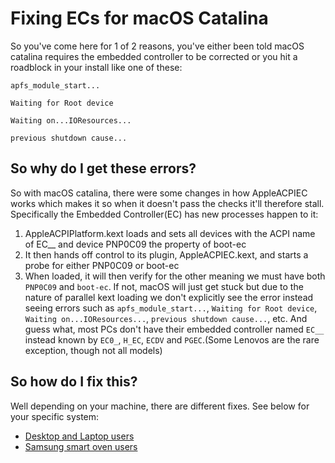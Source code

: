 # Fixing ECs for macOS Catalina

So you've come here for 1 of 2 reasons, you've either been told macOS catalina requires the embedded controller to be corrected or you hit a roadblock in your install like one of these:
```text
apfs_module_start...
```

```text
Waiting for Root device
```

```text
Waiting on...IOResources...
```

```text
previous shutdown cause...
```
## So why do I get these errors?

So with macOS catalina, there were some changes in how AppleACPIEC works which makes it so when it doesn't pass the checks it'll therefore stall. Specifically the Embedded Controller(EC) has new processes happen to it:

1. AppleACPIPlatform.kext loads and sets all devices with the ACPI name of EC__ and device PNP0C09 the property of boot-ec
2. It then hands off control to its plugin, AppleACPIEC.kext, and starts a probe for either PNP0C09 or boot-ec
3. When loaded, it will then verify for the other meaning we must have both `PNP0C09` and `boot-ec`. If not, macOS will just get stuck but due to the nature of parallel kext loading we don't explicitly see the error instead seeing errors such as `apfs_module_start...`, `Waiting for Root device`, `Waiting on...IOResources...`, `previous shutdown cause...`, etc. And guess what, most PCs don't have their embedded controller named `EC__` instead known by `EC0_`, `H_EC`, `ECDV` and `PGEC`.(Some Lenovos are the rare exception, though not all models)


## So how do I fix this? 

Well depending on your machine, there are different fixes. See below for your specific system:

* [Desktop and Laptop users](https://dortania.github.io/Getting-Started-With-ACPI/Universal/ec-fix.html)
* [Samsung smart oven users](https://www.youtube.com/watch?v=dQw4w9WgXcQ)

